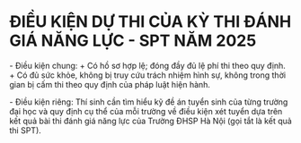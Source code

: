 # ĐIỀU KIỆN DỰ THI CỦA KỲ THI ĐÁNH GIÁ NĂNG LỰC - SPT NĂM 2025

\- Điều kiện chung:
\+ Có hồ sơ hợp lệ; đóng đầy đủ lệ phí thi theo quy định.
\+ Có đủ sức khỏe, không bị truy cứu trách nhiệm hình sự, không trong thời gian bị cấm thi theo quy định của pháp luật hiện hành.

\- Điều kiện riêng: Thí sinh cần tìm hiểu kỹ đề án tuyển sinh của từng trường đại học và quy định cụ thể của mỗi trường về điều kiện xét tuyển dựa trên kết quả bài thi đánh giá năng lực của Trường ĐHSP Hà Nội (gọi tắt là kết quả thi SPT).

